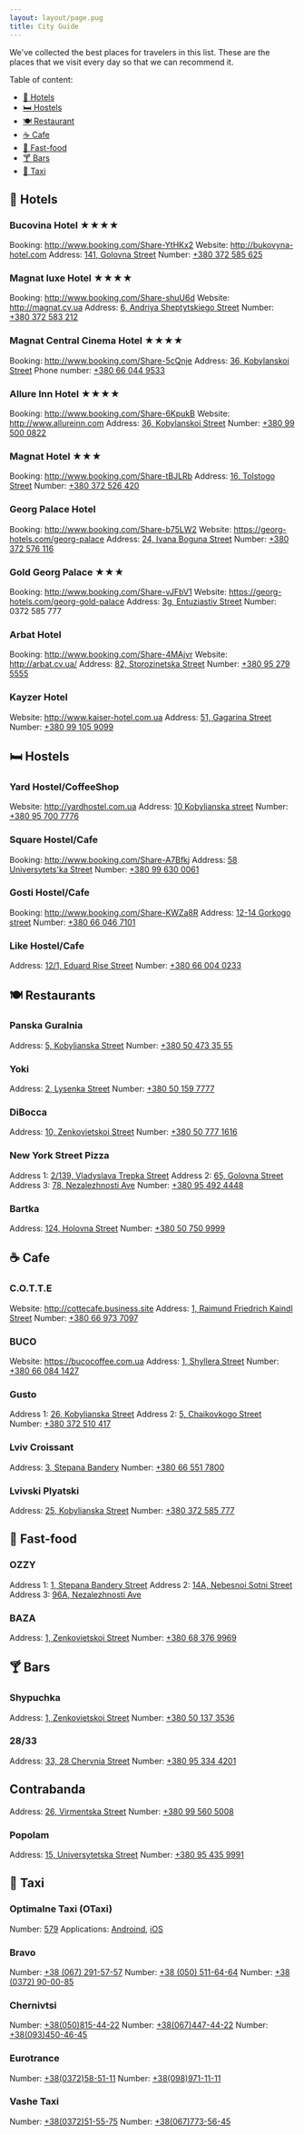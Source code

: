 ```yaml
---
layout: layout/page.pug
title: City Guide
---
```


We've collected the best places for travelers in this list.
These are the places that we visit every day so that we can recommend it.

Table of content:

* [🏨 Hotels](#-hotels)
* [🛏 Hostels](#-hostels)
* [🍽 Restaurant](#-restaurants)
* [☕️ Cafe](#-cafe)
* [🍔 Fast-food](#-fast-food)
* [🍸 Bars](#-bars)
* [🚖 Taxi](#-taxi)

## 🏨 Hotels

### Bucovina Hotel ★★★★

Booking: http://www.booking.com/Share-YtHKx2
Website: http://bukovyna-hotel.com
Address: [141, Golovna Street](https://goo.gl/maps/rfn2JvQmJ2J2)
Number: [+380 372 585 625](tel:0372585625)

### Magnat luxe Hotel ★★★★

Booking: http://www.booking.com/Share-shuU6d
Website: http://magnat.cv.ua
Address: [6, Andriya Sheptytskiego Street](https://goo.gl/maps/dmZYt5dWFBk)
Number: [+380 372 583 212](tel:0372583212)

### Magnat Central Cinema Hotel ★★★★

Booking: http://www.booking.com/Share-5cQnje
Address: [36, Kobylanskoi Street](https://goo.gl/maps/Ui6ss1iSnvz)
Phone number: [+380 66 044 9533](tel:0660449533)

### Allure Inn Hotel ★★★★

Booking: http://www.booking.com/Share-6KpukB
Website: http://www.allureinn.com
Address: [36, Kobylanskoi Street](https://goo.gl/maps/Z79AX9AwDmG2)
Number: [+380 99 500 0822](tel:0995000822)

### Magnat Hotel ★★★

Booking: http://www.booking.com/Share-tBJLRb
Address: [16, Tolstogo Street](https://goo.gl/maps/jqvmrK3eHqv)
Number: [+380 372 526 420](tel:0372526420)

### Georg Palace Hotel

Booking: http://www.booking.com/Share-b75LW2
Website: https://georg-hotels.com/georg-palace
Address: [24, Ivana Boguna Street](https://goo.gl/maps/Xmc7skzuDn42)
Number: [+380 372 576 116](tel:0372576116)

### Gold Georg Palace ★★★

Booking: http://www.booking.com/Share-vJFbV1
Website: https://georg-hotels.com/georg-gold-palace
Address: <a href="https://goo.gl/maps/s1DoApCTugu">3g, Entuziastiv Street</a>
Number: 0372 585 777

### Arbat Hotel

Booking: http://www.booking.com/Share-4MAjvr
Website: http://arbat.cv.ua/
Address: [82, Storozinetska Street](https://goo.gl/maps/ingd7zLP2fu)
Number: [+380 95 279 5555](tel:0952795555)

### Kayzer Hotel

Website: http://www.kaiser-hotel.com.ua
Address: [51, Gagarina Street](https://goo.gl/maps/8ewVrxVneux)
Number: [+380 99 105 9099](tel:0991059099)

## 🛏 Hostels

### Yard Hostel/CoffeeShop

Website: http://yardhostel.com.ua
Address: [10 Kobylianska street](https://goo.gl/maps/5hE1yxBUbnF2)
Number: [+380 95 700 7776](tel:0957007776)

### Square Hostel/Cafe

Booking: http://www.booking.com/Share-A7Bfkj
Address: [58 Universytets'ka Street](https://goo.gl/maps/fziQMU9dCs42)
Number: [+380 99 630 0061](tel:0996300061)

### Gosti Hostel/Cafe

Booking: http://www.booking.com/Share-KWZa8R
Address: [12-14 Gorkogo street](https://goo.gl/maps/eVuJHDi8UKK2)
Number: [+380 66 046 7101](tel:0660467101)

### Like Hostel/Cafe

Address: [12/1, Eduard Rise Street](https://goo.gl/maps/3hT3wQLQkHq)
Number: [+380 66 004 0233](tel:0660040233)

## 🍽 Restaurants

### Panska Guralnia

Address: [5, Kobylianska Street](https://goo.gl/maps/vkq4f24WySP2)
Number: [+380 50 473 35 55](tel:0504733555)

### Yoki

Address: [2, Lysenka Street](https://goo.gl/maps/A6xyTgqC1t52)
Number: [+380 50 159 7777](tel:0501597777)

### DiBocca

Address: [10, Zenkovietskoi Street](https://goo.gl/maps/8fUm5rTqLss)
Number: [+380 50 777 1616](tel:0507771616)

### New York Street Pizza

Address 1: [2/139, Vladyslava Trepka Street](https://goo.gl/maps/FbqukTbUqzB2)
Address 2: [65, Golovna Street](https://goo.gl/maps/1gvZkQmMYCy)
Address 3: [78, Nezalezhnosti Ave](https://goo.gl/maps/pTSuQDPQbsN2)
Number: [+380 95 492 4448](tel:0954924448)

### Bartka

Address: [124, Holovna Street](https://goo.gl/maps/scXmEQonnUm)
Number: [+380 50 750 9999](tel:0507509999)

## ☕️ Cafe

### C.O.T.T.E

Website: http://cottecafe.business.site
Address: [1, Raimund Friedrich Kaindl Street](https://goo.gl/maps/d8i6nuRAyXm)
Number: [+380 66 973 7097](tel:0669737097)

### BUCO

Website: https://bucocoffee.com.ua
Address: [1, Shyllera Street](https://goo.gl/maps/pATSFCk52YM2)
Number: [+380 66 084 1427](tel:0660841427)

### Gusto

Address 1: [26, Kobylianska Street](https://goo.gl/maps/CMGJHmxuo912)
Address 2: [5, Chaikovkogo Street](https://goo.gl/maps/DUsRSeu9WoQ2)
Number: [+380 372 510 417](tel:0372510417)

### Lviv Croissant

Address: [3, Stepana Bandery](https://goo.gl/maps/muotLUT7Cgy)
Number: [+380 66 551 7800](tel:0665517800)

### Lvivski Plyatski

Address: [25, Kobylianska Street](https://goo.gl/maps/Gx7TpPDTQc62)
Number: [+380 372 585 777](tel:0372585777)

## 🍔 Fast-food

### OZZY

Address 1: [1, Stepana Bandery Street](https://goo.gl/maps/RB1b55syWs22)
Address 2: [14A, Nebesnoi Sotni Street](https://goo.gl/maps/pdeTYPW4ERD2)
Address 3: [96А, Nezalezhnosti Ave](https://goo.gl/maps/pHP2RiZeXnA2)

### BAZA

Address: [1, Zenkovietskoi Street](https://goo.gl/maps/kqWs18WvobB2)
Number: [+380 68 376 9969](tel:0683769969)

## 🍸 Bars

### Shypuchka

Address: [1, Zenkovietskoi Street](https://goo.gl/maps/o9NEjBTgKMt)
Number: [+380 50 137 3536](tel:0501373536)

### 28/33

Address: [33, 28 Chervnia Street](https://goo.gl/maps/LCHZdbjres82)
Number: [+380 95 334 4201](tel:0953344201)

## Contrabanda

Address: [26, Virmentska Street](https://goo.gl/maps/GSadsw9TPuu)
Number: [+380 99 560 5008](tel:0995605008)

### Popolam

Address: [15, Universytetska Street](https://goo.gl/maps/VAFLexgwx1K2)
Number: [+380 95 435 9991](tel:0954359991)

## 🚖 Taxi

### Optimalne Taxi (OTaxi)

Number: [579](tel:579)
Applications: [Androind](https://play.google.com/store/apps/details?id=ua.otaxi.client), [iOS](https://itunes.apple.com/ua/app/optima-taksi/id1068187594?l=ru&mt=8)

### Bravo

Number: [+38 (067) 291-57-57](tel:0672915757)
Number: [+38 (050) 511-64-64](tel:0505116464)
Number: [+38 (0372) 90-00-85](tel:0372900085)

### Chernivtsi

Number: [+38(050)815-44-22](tel:0508154422)
Number: [+38(067)447-44-22](tel:0674474422)
Number: [+38(093)450-46-45](tel:0934504645)

### Eurotrance

Number: [+38(0372)58-51-11](tel:0372585111)
Number: [+38(098)971-11-11](tel:0989711111)

### Vashe Taxi

Number: [+38(0372)51-55-75](tel:0372515575)
Number: [+38(067)773-56-45](tel:0677735645)
